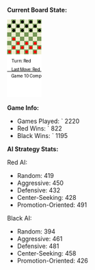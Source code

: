 
**Current Board State:**  
<!-- START_GIF -->
![Checkers Game](./checkers_game.gif)
<!-- END_GIF -->

**Game Info:**  
- Games Played: `<!-- GAMES_PLAYED --> 2220
- Red Wins: `<!-- RED_WINS --> 822
- Black Wins: `<!-- BLACK_WINS --> 1195

<!-- AI_STATS -->
**AI Strategy Stats:**

Red AI:
- Random: 419
- Aggressive: 450
- Defensive: 432
- Center-Seeking: 428
- Promotion-Oriented: 491

Black AI:
- Random: 394
- Aggressive: 461
- Defensive: 481
- Center-Seeking: 458
- Promotion-Oriented: 426
